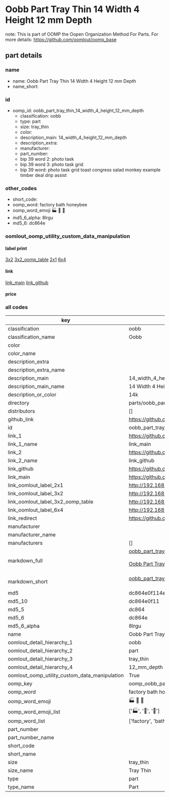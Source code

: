 # Oobb Part Tray Thin 14 Width 4 Height 12 mm Depth  

note: This is part of OOMP the Oopen Organization Method For Parts. For more details: https://github.com/oomlout/oomp_base

##  part details
  







### name
* name: Oobb Part Tray Thin 14 Width 4 Height 12 mm Depth
* name_short: 
### id
* oomp_id: oobb_part_tray_thin_14_width_4_height_12_mm_depth
  * classification: oobb
  * type: part
  * size: tray_thin
  * color: 
  * description_main: 14_width_4_height_12_mm_depth
  * description_extra: 
  * manufacturer: 
  * part_number: 
  * bip 39 word 2: photo task
  * bip 39 word 3: photo task grid
  * bip 39 word: photo task grid toast congress salad monkey example timber deal drip assist

### other_codes
* short_code: 
* oomp_word: factory bath honeybee
* oomp_word_emoji :factory: :bath: :honeybee:
* md5_6_alpha: 8lrgu
* md5_6: dc864e






### oomlout_oomp_utility_custom_data_manipulation
#### label print
[3x2](http://192.168.1.245:1112/?label=oomp%208lrgu)
[3x2_oomp_table](http://192.168.1.108:1112/?label=oomp%208lrgu)
[2x1](http://192.168.1.242:1112/?label=oomp%208lrgu)
[6x4](http://192.168.1.55:1112/?label=oomp%208lrgu)    

#### link

[link_main](https://github.com/oomlout/oomlout_oomp_version_1_messy/tree/main/parts/oobb_part_tray_thin_14_width_4_height_12_mm_depth) [link_github](https://github.com/oomlout/oomlout_oomp_version_1_messy/tree/main/parts/oobb_part_tray_thin_14_width_4_height_12_mm_depth)                             

#### price







### all codes 
| key | value |  
| --- | --- |  
| classification | oobb |  
| classification_name | Oobb |  
| color |  |  
| color_name |  |  
| description_extra |  |  
| description_extra_name |  |  
| description_main | 14_width_4_height_12_mm_depth |  
| description_main_name | 14 Width 4 Height 12 mm Depth |  
| description_or_color | 14k |  
| directory | parts/oobb_part_tray_thin_14_width_4_height_12_mm_depth |  
| distributors | [] |  
| github_link | https://github.com/oomlout/oomlout_oomp_part_src/tree/main/parts/oobb_part_tray_thin_14_width_4_height_12_mm_depth |  
| id | oobb_part_tray_thin_14_width_4_height_12_mm_depth |  
| link_1 | https://github.com/oomlout/oomlout_oomp_version_1_messy/tree/main/parts/oobb_part_tray_thin_14_width_4_height_12_mm_depth |  
| link_1_name | link_main |  
| link_2 | https://github.com/oomlout/oomlout_oomp_version_1_messy/tree/main/parts/oobb_part_tray_thin_14_width_4_height_12_mm_depth |  
| link_2_name | link_github |  
| link_github | https://github.com/oomlout/oomlout_oomp_version_1_messy/tree/main/parts/oobb_part_tray_thin_14_width_4_height_12_mm_depth |  
| link_main | https://github.com/oomlout/oomlout_oomp_version_1_messy/tree/main/parts/oobb_part_tray_thin_14_width_4_height_12_mm_depth |  
| link_oomlout_label_2x1 | http://192.168.1.242:1112/?label=oomp%208lrgu |  
| link_oomlout_label_3x2 | http://192.168.1.245:1112/?label=oomp%208lrgu |  
| link_oomlout_label_3x2_oomp_table | http://192.168.1.108:1112/?label=oomp%208lrgu |  
| link_oomlout_label_6x4 | http://192.168.1.55:1112/?label=oomp%208lrgu |  
| link_redirect | https://github.com/oomlout/oomlout_oomp_version_1_messy/tree/main/parts/oobb_part_tray_thin_14_width_4_height_12_mm_depth |  
| manufacturer |  |  
| manufacturer_name |  |  
| manufacturers | [] |  
| markdown_full | [oobb_part_tray_thin_14_width_4_height_12_mm_depth](none)<br>[](none)<br>[Oobb Part Tray Thin 14 Width 4 Height 12 Mm Depth](none)<br><br> |  
| markdown_short | [oobb_part_tray_thin_14_width_4_height_12_mm_depth](none)<br><br> |  
| md5 | dc864e0f114e71e6f9178e30ccf7851d |  
| md5_10 | dc864e0f11 |  
| md5_5 | dc864 |  
| md5_6 | dc864e |  
| md5_6_alpha | 8lrgu |  
| name | Oobb Part Tray Thin 14 Width 4 Height 12 mm Depth |  
| oomlout_detail_hierarchy_1 | oobb |  
| oomlout_detail_hierarchy_2 | part |  
| oomlout_detail_hierarchy_3 | tray_thin |  
| oomlout_detail_hierarchy_4 | 12_mm_depth |  
| oomlout_oomp_utility_custom_data_manipulation | True |  
| oomp_key | oomp_oobb_part_tray_thin_14_width_4_height_12_mm_depth |  
| oomp_word | factory bath honeybee |  
| oomp_word_emoji | :factory: :bath: :honeybee: |  
| oomp_word_emoji_list | [':factory:', ':bath:', ':honeybee:'] |  
| oomp_word_list | ['factory', 'bath', 'honeybee'] |  
| part_number |  |  
| part_number_name |  |  
| short_code |  |  
| short_name |  |  
| size | tray_thin |  
| size_name | Tray Thin |  
| type | part |  
| type_name | Part |  
